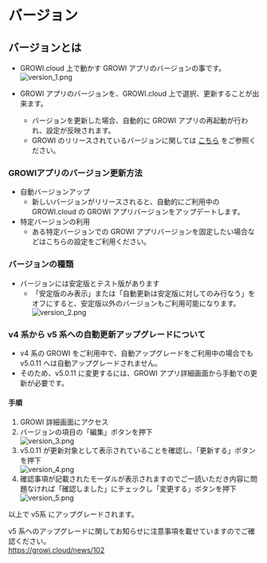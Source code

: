 # バージョン
## バージョンとは
- GROWI.cloud 上で動かす GROWI アプリのバージョンの事です。  
![version_1.png](/assets/images/ja/version_1.png)

- GROWI アプリのバージョンを、GROWI.cloud 上で選択、更新することが出来ます。
    - バージョンを更新した場合、自動的に GROWI アプリの再起動が行われ、設定が反映されます。
    - GROWI のリリースされているバージョンに関しては [こちら](https://github.com/weseek/growi/releases) をご参照ください。

### GROWIアプリのバージョン更新方法
- 自動バージョンアップ
    - 新しいバージョンがリリースされると、自動的にご利用中の  GROWI.cloud の GROWI アプリバージョンをアップデートします。
- 特定バージョンの利用
    - ある特定バージョンでの GROWI アプリバージョンを固定したい場合などはこちらの設定をご利用ください。

### バージョンの種類
- バージョンには安定版とテスト版があります
    - 「安定版のみ表示」または「自動更新は安定版に対してのみ行なう」をオフにすると、安定版以外のバージョンもご利用可能になります。  
![version_2.png](/assets/images/ja/version_2.png)

### v4 系から v5 系への自動更新アップグレードについて
- v4 系の GROWI をご利用中で、自動アップグレードをご利用中の場合でも v5.0.11 へは自動アップグレードされません。
- そのため、v5.0.11 に変更するには、GROWI アプリ詳細画面から手動での更新が必要です。

#### 手順
1. GROWI 詳細画面にアクセス
2. バージョンの項目の「編集」ボタンを押下  
![version_3.png](/assets/images/ja/version_3.png)
3. v5.0.11 が更新対象として表示されていることを確認し、「更新する」ボタンを押下  
![version_4.png](/assets/images/ja/version_4.png)
4. 確認事項が記載されたモーダルが表示されますのでご一読いただき内容に問題なければ「確認しました」にチェックし「変更する」ボタンを押下  
![version_5.png](/assets/images/ja/version_5.png)

以上で v5系 にアップグレードされます。

v5 系へのアップグレードに関してお知らせに注意事項を載せていますのでご確認ください。  
https://growi.cloud/news/102
